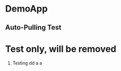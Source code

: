 # DemoApp
## Auto-Pulling Test
Test only, will be removed
==========================
1. Testing
dd
a
a

